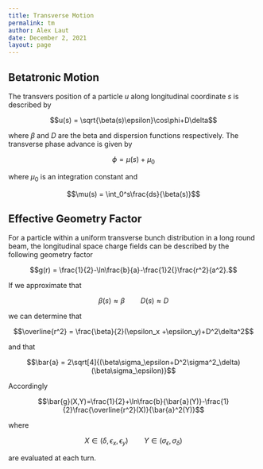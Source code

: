 ```yaml
---
title: Transverse Motion
permalink: tm
author: Alex Laut
date: December 2, 2021
layout: page
---
```


## Betatronic Motion

The transvers position of a particle $u$ along longitudinal coordinate $s$ is described by

$$u(s) = \sqrt{\beta(s)\epsilon}\cos\phi+D\delta$$

where $\beta$ and $D$ are the beta and dispersion functions respectively. The transverse phase advance is given by

$$\phi = \mu(s) + \mu_0$$

where $\mu_0$ is an integration constant and

$$\mu(s) = \int_0^s\frac{ds}{\beta(s)}$$

## Effective Geometry Factor

For a particle within a uniform transverse bunch distribution in a long round beam, the longitudinal space charge fields can be described by the following geometry factor

$$g(r) = \frac{1}{2}-\ln\frac{b}{a}-\frac{1}2{}\frac{r^2}{a^2}.$$

If we approximate that

$$\beta(s)\approx \beta \qquad D(s) \approx D$$

we can determine that

$$\overline{r^2} = \frac{\beta}{2}(\epsilon_x +\epsilon_y)+D^2\delta^2$$

and that

$$\bar{a} = 2\sqrt[4]{(\beta\sigma_\epsilon+D^2\sigma^2_\delta)(\beta\sigma_\epsilon)}$$


Accordingly

$$\bar{g}(X,Y)=\frac{1}{2}+\ln\frac{b}{\bar{a}(Y)}-\frac{1}{2}\frac{\overline{r^2}(X)}{\bar{a}^2(Y)}$$

where 

$$X \in (\delta, \epsilon_x, \epsilon_y) \qquad Y \in (\sigma_\epsilon, \sigma_\delta)$$

are evaluated at each turn.

<!-- ## Synchrotron Frequency Blur -->